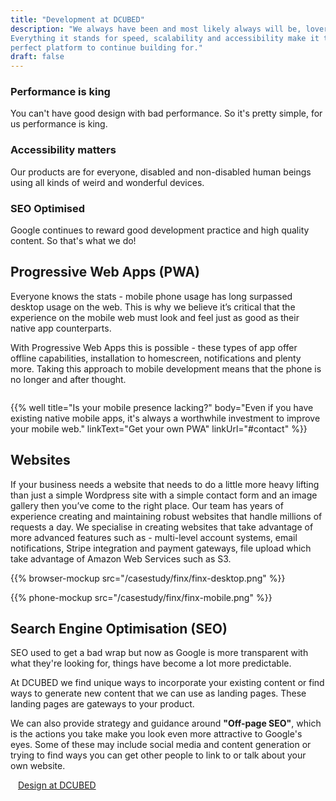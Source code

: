 ```yaml
---
title: "Development at DCUBED"
description: "We always have been and most likely always will be, lovers of the web.
Everything it stands for speed, scalability and accessibility make it the
perfect platform to continue building for."
draft: false
---
```


<div class="pillars">
  <div class="pillar">
    <i class="fad fa-bolt pillar-icon"></i><div class="pillar__body"><h3>Performance is king</h3><p>You can't have good design with bad performance. So it's pretty simple, for us performance is king.</div></p>
  </div>
  <div class="pillar">
    <i class="fad fa-universal-access pillar-icon"></i>
    <div class="pillar__body">
      <h3>Accessibility matters</h3>
      <p>Our products are for everyone, disabled and non-disabled human beings using all kinds of weird and wonderful devices.</p>
    </div>
  </div>
  <div class="pillar">
    <i class="fab fa-google pillar-icon"></i>
    <div class="pillar__body">
      <h3>SEO Optimised</h3>
      <p>Google continues to reward good development practice and high quality content. So that's what we do!</p>
    </div>
  </div>
</div>

## Progressive Web Apps (PWA)

<div class="grid grid--50">
  <div class="grid-col">
    Everyone knows the stats - mobile phone usage has long surpassed desktop usage on the web. This is why we
    believe it’s critical that the experience on the mobile web must look and feel just as good as their native app
    counterparts.</p><p>With Progressive Web Apps this is possible - these types of app offer offline
    capabilities, installation to homescreen, notifications and plenty more. Taking this approach to mobile development means that the phone is no longer and after thought.</p>
  </div>
  <div class="grid-col">
    <img src="/mobiles.png" alt="" />
  </div>
</div>

{{% well title="Is your mobile presence lacking?" body="Even if you have existing native mobile apps, it's always a worthwhile investment to improve your mobile web." linkText="Get your own PWA" linkUrl="#contact" %}}

## Websites

If your business needs a website that needs to do a little more heavy lifting than just a simple Wordpress
site with a simple contact form and an image gallery then you’ve come to the right place. Our team has years
of experience creating and maintaining robust websites that handle millions of requests a day.
We specialise in creating websites that take advantage of more advanced features such as - multi-level
account systems, email notifications, Stripe integration and payment gateways, file upload which take
advantage of Amazon Web Services such as S3.

<div class="finx-responsive desktop-only">
{{% browser-mockup src="/casestudy/finx/finx-desktop.png" %}}

{{% phone-mockup src="/casestudy/finx/finx-mobile.png" %}}
</div>


## Search Engine Optimisation (SEO)

SEO used to get a bad wrap but now as Google is more transparent with what
they're looking for, things have become a lot more predictable.

At DCUBED we find unique ways to incorporate your existing content or find ways to generate new content that we can use as landing pages. These landing pages are gateways to your product.

We can also provide strategy and guidance around **"Off-page SEO"**, which is the
actions you take make you look even more attractive to Google's eyes. Some of
these may include social media and content generation or trying to find ways you can get other people to
link to or talk about your own website.

<div class="post-pagination">
  <a class="previous btn btn--secondary" href="/development">
    <i class="fas fa-chevron-left" style="margin-right: 0.75rem"></i>
    Design at DCUBED
  </a>
</div>
